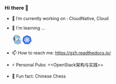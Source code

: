 ### Hi there 👋

<!--
**double12gzh/double12gzh** is a ✨ _special_ ✨ repository because its `README.md` (this file) appears on your GitHub profile.

Here are some ideas to get you started:

- 🔭 I’m currently working on ...
- 🌱 I’m currently learning ...
- 👯 I’m looking to collaborate on ...
- 🤔 I’m looking for help with ...
- 💬 Ask me about ...

- 😄 Pronouns: ...
- ⚡ Fun fact: ...
-->

- 🔭 I’m currently working on : CloudNative, Cloud
- 🌱 I'm learning ...

  <img width="32" height="32" src="./go.png"/><img width="32" height="32" src="./k8s.png"/>

- 📫 How to reach me: https://gzh.readthedocs.io/
- ⚡ Personal Pubs: <<OpenStack架构与实践>>
- 🌱 Fun fact: Chinese Chess
